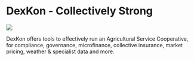 # DexKon - Collectively Strong

<img src="http://www.dexkon.com/wp-content/uploads/2019/10/Dexkon-Дехкон-Collectively-strong.jpg">

DexKon offers tools to effectively run an Agricultural Service Cooperative, for compliance, governance, microfinance, collective insurance, market pricing, weather &amp; specialist data and more.
